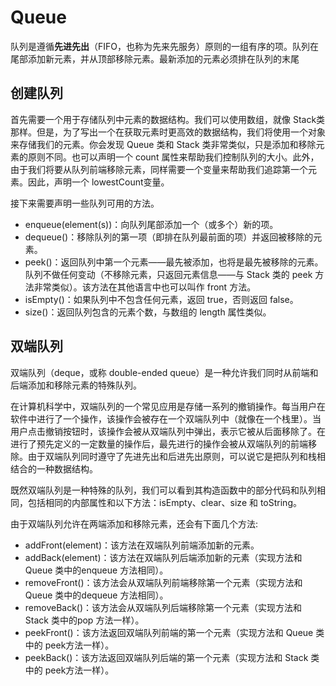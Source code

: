 # Queue

队列是遵循**先进先出**（FIFO，也称为先来先服务）原则的一组有序的项。队列在尾部添加新元素，并从顶部移除元素。最新添加的元素必须排在队列的末尾

## 创建队列

首先需要一个用于存储队列中元素的数据结构。我们可以使用数组，就像 Stack类那样。但是，为了写出一个在获取元素时更高效的数据结构，我们将使用一个对象来存储我们的元素。你会发现 Queue 类和 Stack 类非常类似，只是添加和移除元素的原则不同。也可以声明一个 count 属性来帮助我们控制队列的大小。此外，由于我们将要从队列前端移除元素，同样需要一个变量来帮助我们追踪第一个元素。因此，声明一个 lowestCount变量。

接下来需要声明一些队列可用的方法。

- enqueue(element(s))：向队列尾部添加一个（或多个）新的项。
- dequeue()：移除队列的第一项（即排在队列最前面的项）并返回被移除的元素。
- peek()：返回队列中第一个元素——最先被添加，也将是最先被移除的元素。队列不做任何变动（不移除元素，只返回元素信息——与 Stack 类的 peek 方法非常类似）。该方法在其他语言中也可以叫作 front 方法。
- isEmpty()：如果队列中不包含任何元素，返回 true，否则返回 false。
- size()：返回队列包含的元素个数，与数组的 length 属性类似。

## 双端队列

双端队列（deque，或称 double-ended queue）是一种允许我们同时从前端和后端添加和移除元素的特殊队列。

在计算机科学中，双端队列的一个常见应用是存储一系列的撤销操作。每当用户在软件中进行了一个操作，该操作会被存在一个双端队列中（就像在一个栈里）。当用户点击撤销按钮时，该操作会被从双端队列中弹出，表示它被从后面移除了。在进行了预先定义的一定数量的操作后，最先进行的操作会被从双端队列的前端移除。由于双端队列同时遵守了先进先出和后进先出原则，可以说它是把队列和栈相结合的一种数据结构。

既然双端队列是一种特殊的队列，我们可以看到其构造函数中的部分代码和队列相同，包括相同的内部属性和以下方法：isEmpty、clear、size 和 toString。

由于双端队列允许在两端添加和移除元素，还会有下面几个方法:

- addFront(element)：该方法在双端队列前端添加新的元素。
- addBack(element)：该方法在双端队列后端添加新的元素（实现方法和 Queue 类中的enqueue 方法相同）。
- removeFront()：该方法会从双端队列前端移除第一个元素（实现方法和 Queue 类中的dequeue 方法相同）。
- removeBack()：该方法会从双端队列后端移除第一个元素（实现方法和 Stack 类中的pop 方法一样）。
- peekFront()：该方法返回双端队列前端的第一个元素（实现方法和 Queue 类中的 peek方法一样）。
- peekBack()：该方法返回双端队列后端的第一个元素（实现方法和 Stack 类中的 peek方法一样）。
